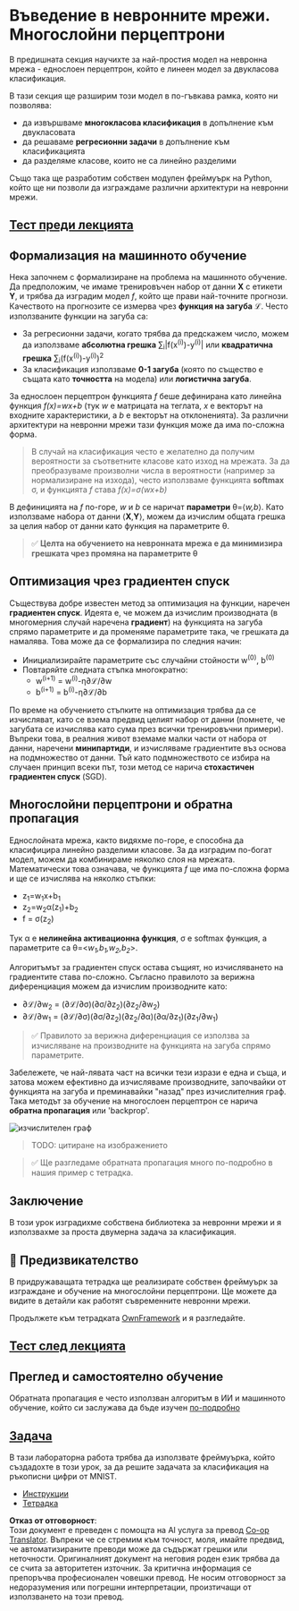 <!--
CO_OP_TRANSLATOR_METADATA:
{
  "original_hash": "186bf7eeab776b36f557357ea56d4751",
  "translation_date": "2025-08-25T23:46:09+00:00",
  "source_file": "lessons/3-NeuralNetworks/04-OwnFramework/README.md",
  "language_code": "bg"
}
-->
# Въведение в невронните мрежи. Многослойни перцептрони

В предишната секция научихте за най-простия модел на невронна мрежа - еднослоен перцептрон, който е линеен модел за двукласова класификация.

В тази секция ще разширим този модел в по-гъвкава рамка, която ни позволява:

* да извършваме **многокласова класификация** в допълнение към двукласовата
* да решаваме **регресионни задачи** в допълнение към класификацията
* да разделяме класове, които не са линейно разделими

Също така ще разработим собствен модулен фреймуърк на Python, който ще ни позволи да изграждаме различни архитектури на невронни мрежи.

## [Тест преди лекцията](https://red-field-0a6ddfd03.1.azurestaticapps.net/quiz/104)

## Формализация на машинното обучение

Нека започнем с формализиране на проблема на машинното обучение. Да предположим, че имаме тренировъчен набор от данни **X** с етикети **Y**, и трябва да изградим модел *f*, който ще прави най-точните прогнози. Качеството на прогнозите се измерва чрез **функция на загуба** ℒ. Често използваните функции на загуба са:

* За регресионни задачи, когато трябва да предскажем число, можем да използваме **абсолютна грешка** ∑<sub>i</sub>|f(x<sup>(i)</sup>)-y<sup>(i)</sup>| или **квадратична грешка** ∑<sub>i</sub>(f(x<sup>(i)</sup>)-y<sup>(i)</sup>)<sup>2</sup>
* За класификация използваме **0-1 загуба** (която по същество е същата като **точността** на модела) или **логистична загуба**.

За еднослоен перцептрон функцията *f* беше дефинирана като линейна функция *f(x)=wx+b* (тук *w* е матрицата на теглата, *x* е векторът на входните характеристики, а *b* е векторът на отклоненията). За различни архитектури на невронни мрежи тази функция може да има по-сложна форма.

> В случай на класификация често е желателно да получим вероятности за съответните класове като изход на мрежата. За да преобразуваме произволни числа в вероятности (например за нормализиране на изхода), често използваме функцията **softmax** σ, и функцията *f* става *f(x)=σ(wx+b)*

В дефиницията на *f* по-горе, *w* и *b* се наричат **параметри** θ=⟨*w,b*⟩. Като използваме набора от данни ⟨**X**,**Y**⟩, можем да изчислим общата грешка за целия набор от данни като функция на параметрите θ.

> ✅ **Целта на обучението на невронната мрежа е да минимизира грешката чрез промяна на параметрите θ**

## Оптимизация чрез градиентен спуск

Съществува добре известен метод за оптимизация на функции, наречен **градиентен спуск**. Идеята е, че можем да изчислим производната (в многомерния случай наречена **градиент**) на функцията на загуба спрямо параметрите и да променяме параметрите така, че грешката да намалява. Това може да се формализира по следния начин:

* Инициализирайте параметрите със случайни стойности w<sup>(0)</sup>, b<sup>(0)</sup>
* Повтаряйте следната стъпка многократно:
    - w<sup>(i+1)</sup> = w<sup>(i)</sup>-η∂ℒ/∂w
    - b<sup>(i+1)</sup> = b<sup>(i)</sup>-η∂ℒ/∂b

По време на обучението стъпките на оптимизация трябва да се изчисляват, като се взема предвид целият набор от данни (помнете, че загубата се изчислява като сума през всички тренировъчни примери). Въпреки това, в реалния живот вземаме малки части от набора от данни, наречени **минипартиди**, и изчисляваме градиентите въз основа на подмножество от данни. Тъй като подмножеството се избира на случаен принцип всеки път, този метод се нарича **стохастичен градиентен спуск** (SGD).

## Многослойни перцептрони и обратна пропагация

Еднослойната мрежа, както видяхме по-горе, е способна да класифицира линейно разделими класове. За да изградим по-богат модел, можем да комбинираме няколко слоя на мрежата. Математически това означава, че функцията *f* ще има по-сложна форма и ще се изчислява на няколко стъпки:
* z<sub>1</sub>=w<sub>1</sub>x+b<sub>1</sub>
* z<sub>2</sub>=w<sub>2</sub>α(z<sub>1</sub>)+b<sub>2</sub>
* f = σ(z<sub>2</sub>)

Тук α е **нелинейна активационна функция**, σ е softmax функция, а параметрите са θ=<*w<sub>1</sub>,b<sub>1</sub>,w<sub>2</sub>,b<sub>2</sub>*>.

Алгоритъмът за градиентен спуск остава същият, но изчисляването на градиентите става по-сложно. Съгласно правилото за верижна диференциация можем да изчислим производните като:

* ∂ℒ/∂w<sub>2</sub> = (∂ℒ/∂σ)(∂σ/∂z<sub>2</sub>)(∂z<sub>2</sub>/∂w<sub>2</sub>)
* ∂ℒ/∂w<sub>1</sub> = (∂ℒ/∂σ)(∂σ/∂z<sub>2</sub>)(∂z<sub>2</sub>/∂α)(∂α/∂z<sub>1</sub>)(∂z<sub>1</sub>/∂w<sub>1</sub>)

> ✅ Правилото за верижна диференциация се използва за изчисляване на производните на функцията на загуба спрямо параметрите.

Забележете, че най-лявата част на всички тези изрази е една и съща, и затова можем ефективно да изчисляваме производните, започвайки от функцията на загуба и преминавайки "назад" през изчислителния граф. Така методът за обучение на многослоен перцептрон се нарича **обратна пропагация** или 'backprop'.

<img alt="изчислителен граф" src="images/ComputeGraphGrad.png"/>

> TODO: цитиране на изображението

> ✅ Ще разгледаме обратната пропагация много по-подробно в нашия пример с тетрадка.  

## Заключение

В този урок изградихме собствена библиотека за невронни мрежи и я използвахме за проста двумерна задача за класификация.

## 🚀 Предизвикателство

В придружаващата тетрадка ще реализирате собствен фреймуърк за изграждане и обучение на многослойни перцептрони. Ще можете да видите в детайли как работят съвременните невронни мрежи.

Продължете към тетрадката [OwnFramework](../../../../../lessons/3-NeuralNetworks/04-OwnFramework/OwnFramework.ipynb) и я разгледайте.

## [Тест след лекцията](https://red-field-0a6ddfd03.1.azurestaticapps.net/quiz/204)

## Преглед и самостоятелно обучение

Обратната пропагация е често използван алгоритъм в ИИ и машинното обучение, който си заслужава да бъде изучен [по-подробно](https://wikipedia.org/wiki/Backpropagation)

## [Задача](lab/README.md)

В тази лабораторна работа трябва да използвате фреймуърка, който създадохте в този урок, за да решите задачата за класификация на ръкописни цифри от MNIST.

* [Инструкции](lab/README.md)
* [Тетрадка](../../../../../lessons/3-NeuralNetworks/04-OwnFramework/lab/MyFW_MNIST.ipynb)

**Отказ от отговорност**:  
Този документ е преведен с помощта на AI услуга за превод [Co-op Translator](https://github.com/Azure/co-op-translator). Въпреки че се стремим към точност, моля, имайте предвид, че автоматизираните преводи може да съдържат грешки или неточности. Оригиналният документ на неговия роден език трябва да се счита за авторитетен източник. За критична информация се препоръчва професионален човешки превод. Не носим отговорност за недоразумения или погрешни интерпретации, произтичащи от използването на този превод.